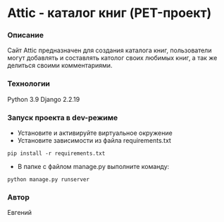 # Attic - каталог книг (PET-проект)
### Описание

Сайт Attic предназначен для создания каталога книг, пользователи могут добавлять и составлять католог своих любимых книг, а так же делиться своими комментариями.
### Технологии
Python 3.9
Django 2.2.19
### Запуск проекта в dev-режиме
- Установите и активируйте виртуальное окружение
- Установите зависимости из файла requirements.txt
```
pip install -r requirements.txt
``` 
- В папке с файлом manage.py выполните команду:
```
python manage.py runserver
```
### Автор
Евгений
